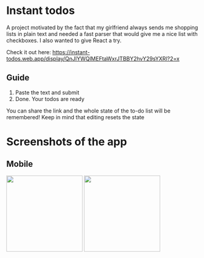 # Instant todos

A project motivated by the fact that my girlfriend always sends me shopping lists in plain text and needed a fast parser that would give me a nice list with checkboxes. I also wanted to give React a try.

Check it out here: https://instant-todos.web.app/display/QnJlYWQlMEFtaWxrJTBBY2hvY29sYXRl?2=x

## Guide

1. Paste the text and submit
2. Done. Your todos are ready

You can share the link and the whole state of the to-do list will be remembered!
Keep in mind that editing resets the state

# Screenshots of the app

## Mobile
<img src="https://github.com/devLukaszMichalak/instant-todo/assets/48216995/d2f8e6a8-309f-427c-ab28-fc1e2f42216f" width="200"> <img src="https://github.com/devLukaszMichalak/instant-todo/assets/48216995/649b4a46-9be6-473f-aa7f-a7802e15b585" width="200">

